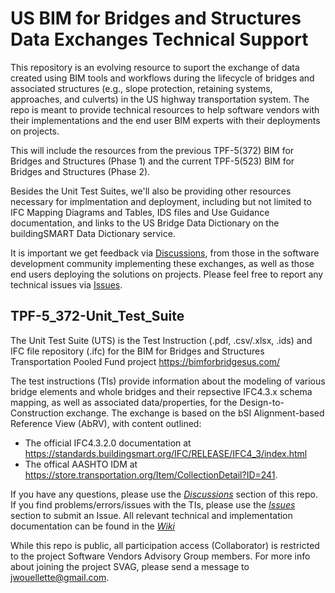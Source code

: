 # US BIM for Bridges and Structures Data Exchanges Technical Support
This repository is an evolving resource to suport the exchange of data created using BIM tools and workflows during the lifecycle of bridges and associated structures (e.g., slope protection, retaining systems, approaches, and culverts) in the US highway transportation system. The repo is meant to provide technical resources to help software vendors with their implementations and the end user BIM experts with their deployments on projects.

This will include the resources from the previous TPF-5(372) BIM for Bridges and Structures (Phase 1) and the current TPF-5(523) BIM for Bridges and Structures (Phase 2).

Besides the Unit Test Suites, we'll also be providing other resources necessary for implmentation and deployment, including but not limited to IFC Mapping Diagrams and Tables, IDS files and Use Guidance documentation, and links to the US Bridge Data Dictionary on the buildingSMART Data Dictionary service.

It is important we get feedback via [Discussions](https://github.com/jwouellette/US_BIMforBridgesAndStructures_DataExchanges/discussions), from those in the software development community implementing these exchanges, as well as those end users deploying the solutions on projects. Please feel free to report any technical issues via [Issues](https://github.com/jwouellette/US_BIMforBridgesAndStructures_DataExchanges/issues). 

## TPF-5_372-Unit_Test_Suite
The Unit Test Suite (UTS) is the Test Instruction (.pdf, .csv/.xlsx, .ids) and IFC file repository (.ifc) for the BIM for Bridges and Structures Transportation Pooled Fund project https://bimforbridgesus.com/

The test instructions (TIs) provide information about the modeling of various bridge elements and whole bridges and their repsective IFC4.3.x schema mapping, as well as associated data/properties, for the Design-to-Construction exchange. The exchange is based on the bSI Alignment-based Reference View (AbRV), with content outlined:
- The official IFC4.3.2.0 documentation at https://standards.buildingsmart.org/IFC/RELEASE/IFC4_3/index.html
- The offical AASHTO IDM at https://store.transportation.org/Item/CollectionDetail?ID=241.

If you have any questions, please use the [*Discussions*](https://github.com/jwouellette/TPF-5_372-Unit_Test_Suite/discussions) section of this repo. If you find problems/errors/issues with the TIs, please use the [*Issues*](https://github.com/jwouellette/TPF-5_372-Unit_Test_Suite/issues) section to submit an Issue. All relevant technical and implementation documentation can be found in the [*Wiki*](https://github.com/jwouellette/TPF-5_372-Unit_Test_Suite/wiki)

While this repo is public, all participation access (Collaborator) is restricted to the project Software Vendors Advisory Group members. For more info about joining the project SVAG, please send a message to jwouellette@gmail.com.
